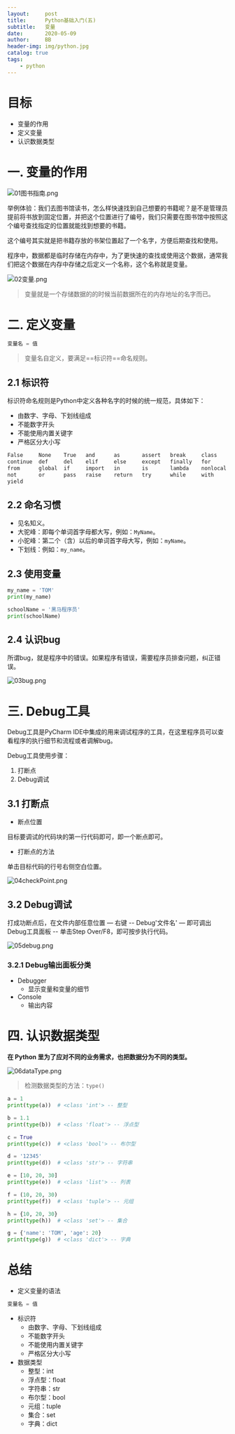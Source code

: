 ```yaml
---
layout:     post
title:      Python基础入门(五)
subtitle:   变量
date:       2020-05-09
author:     BB
header-img: img/python.jpg
catalog: true
tags:
    - python
---
```



# 目标

- 变量的作用
- 定义变量
- 认识数据类型

# 一.  变量的作用

![01图书指南.png](https://www.hualigs.cn/image/6093dc177d3c0.jpg)

举例体验：我们去图书馆读书，怎么样快速找到自己想要的书籍呢？是不是管理员提前将书放到固定位置，并把这个位置进行了编号，我们只需要在图书馆中按照这个编号查找指定的位置就能找到想要的书籍。

这个编号其实就是把书籍存放的书架位置起了一个名字，方便后期查找和使用。

程序中，数据都是临时存储在内存中，为了更快速的查找或使用这个数据，通常我们把这个数据在内存中存储之后定义一个名称，这个名称就是变量。

![02变量.png](https://www.hualigs.cn/image/6093dc1b309e0.jpg)

> 变量就是一个存储数据的的时候当前数据所在的内存地址的名字而已。

# 二.  定义变量

```python
变量名 = 值
```

> 变量名自定义，要满足==标识符==命名规则。

## 2.1  标识符

标识符命名规则是Python中定义各种名字的时候的统一规范，具体如下：

- 由数字、字母、下划线组成
- 不能数字开头
- 不能使用内置关键字
- 严格区分大小写

```html
False     None    True   and      as       assert   break     class  
continue  def     del    elif     else     except   finally   for
from      global  if     import   in       is       lambda    nonlocal
not       or      pass   raise    return   try      while     with  
yield
```

## 2.2 命名习惯

- 见名知义。
- 大驼峰：即每个单词首字母都大写，例如：`MyName`。
- 小驼峰：第二个（含）以后的单词首字母大写，例如：`myName`。
- 下划线：例如：`my_name`。

## 2.3 使用变量

``` python
my_name = 'TOM'
print(my_name)

schoolName = '黑马程序员'
print(schoolName)
```

## 2.4 认识bug

所谓bug，就是程序中的错误。如果程序有错误，需要程序员排查问题，纠正错误。

![03bug.png](https://www.hualigs.cn/image/6093dc21ceacc.jpg)

# 三. Debug工具

Debug工具是PyCharm IDE中集成的用来调试程序的工具，在这里程序员可以查看程序的执行细节和流程或者调解bug。

Debug工具使用步骤：

1. 打断点
2. Debug调试

## 3.1 打断点

- 断点位置

目标要调试的代码块的第一行代码即可，即一个断点即可。

- 打断点的方法

单击目标代码的行号右侧空白位置。

![04checkPoint.png](https://www.hualigs.cn/image/6093dc26042eb.jpg)

## 3.2 Debug调试

打成功断点后，在文件内部任意位置 — 右键 -- Debug'文件名' — 即可调出Debug工具面板 -- 单击Step Over/F8，即可按步执行代码。

![05debug.png](https://www.hualigs.cn/image/6093dc2bd1983.jpg)

### 3.2.1 Debug输出面板分类

- Debugger
  - 显示变量和变量的细节
- Console
  - 输出内容



# 四. 认识数据类型

**在 Python 里为了应对不同的业务需求，也把数据分为不同的类型。**

![06dataType.png](https://www.hualigs.cn/image/6093dc3095db7.jpg)

> 检测数据类型的方法：`type()`

```python
a = 1
print(type(a))  # <class 'int'> -- 整型

b = 1.1
print(type(b))  # <class 'float'> -- 浮点型

c = True
print(type(c))  # <class 'bool'> -- 布尔型

d = '12345'
print(type(d))  # <class 'str'> -- 字符串

e = [10, 20, 30]
print(type(e))  # <class 'list'> -- 列表

f = (10, 20, 30)
print(type(f))  # <class 'tuple'> -- 元组

h = {10, 20, 30}
print(type(h))  # <class 'set'> -- 集合

g = {'name': 'TOM', 'age': 20}
print(type(g))  # <class 'dict'> -- 字典
```

# 总结

- 定义变量的语法

``` python
变量名 = 值
```

- 标识符
  - 由数字、字母、下划线组成
  - 不能数字开头
  - 不能使用内置关键字
  - 严格区分大小写
- 数据类型
  - 整型：int
  - 浮点型：float
  - 字符串：str
  - 布尔型：bool
  - 元组：tuple
  - 集合：set
  - 字典：dict